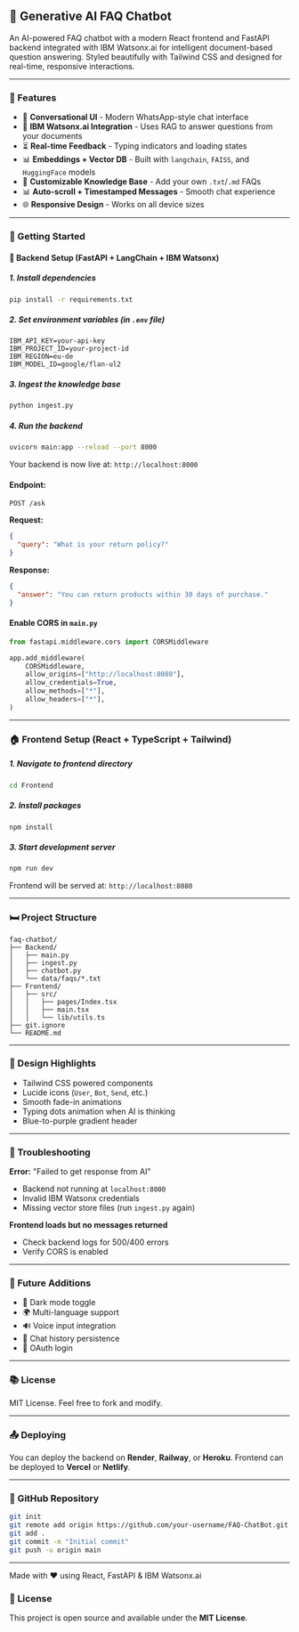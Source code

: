 ## 🤖 Generative AI FAQ Chatbot

An AI-powered FAQ chatbot with a modern React frontend and FastAPI backend integrated with IBM Watsonx.ai for intelligent document-based question answering. Styled beautifully with Tailwind CSS and designed for real-time, responsive interactions.

---

### 🌟 Features

* 💬 **Conversational UI** - Modern WhatsApp-style chat interface
* 🤖 **IBM Watsonx.ai Integration** - Uses RAG to answer questions from your documents
* ⏳ **Real-time Feedback** - Typing indicators and loading states
* 📊 **Embeddings + Vector DB** - Built with `langchain`, `FAISS`, and `HuggingFace` models
* 🔧 **Customizable Knowledge Base** - Add your own `.txt`/`.md` FAQs
* 📊 **Auto-scroll + Timestamped Messages** - Smooth chat experience
* 🌐 **Responsive Design** - Works on all device sizes

---

### 🚀 Getting Started

#### 🚧 Backend Setup (FastAPI + LangChain + IBM Watsonx)

##### 1. Install dependencies

```bash
pip install -r requirements.txt
```

##### 2. Set environment variables (in `.env` file)

```env
IBM_API_KEY=your-api-key
IBM_PROJECT_ID=your-project-id
IBM_REGION=eu-de
IBM_MODEL_ID=google/flan-ul2
```

##### 3. Ingest the knowledge base

```bash
python ingest.py
```

##### 4. Run the backend

```bash
uvicorn main:app --reload --port 8000
```

Your backend is now live at: `http://localhost:8000`

#### Endpoint:

`POST /ask`

**Request:**

```json
{
  "query": "What is your return policy?"
}
```

**Response:**

```json
{
  "answer": "You can return products within 30 days of purchase."
}
```

#### Enable CORS in `main.py`

```python
from fastapi.middleware.cors import CORSMiddleware

app.add_middleware(
    CORSMiddleware,
    allow_origins=["http://localhost:8080"],
    allow_credentials=True,
    allow_methods=["*"],
    allow_headers=["*"],
)
```

---

### 🏠 Frontend Setup (React + TypeScript + Tailwind)

##### 1. Navigate to frontend directory

```bash
cd Frontend
```

##### 2. Install packages

```bash
npm install
```

##### 3. Start development server

```bash
npm run dev
```

Frontend will be served at: `http://localhost:8080`

---

### 🛏️ Project Structure

```
faq-chatbot/
├── Backend/
│   ├── main.py
│   ├── ingest.py
│   ├── chatbot.py
│   └── data/faqs/*.txt
├── Frontend/
│   ├── src/
│   │   ├── pages/Index.tsx
│   │   ├── main.tsx
│   │   └── lib/utils.ts
├── git.ignore
└── README.md
```

---

### 🎨 Design Highlights

* Tailwind CSS powered components
* Lucide icons (`User`, `Bot`, `Send`, etc.)
* Smooth fade-in animations
* Typing dots animation when AI is thinking
* Blue-to-purple gradient header

---

### 🚨 Troubleshooting

**Error:** "Failed to get response from AI"

* Backend not running at `localhost:8000`
* Invalid IBM Watsonx credentials
* Missing vector store files (run `ingest.py` again)

**Frontend loads but no messages returned**

* Check backend logs for 500/400 errors
* Verify CORS is enabled

---

### 🦄 Future Additions

* 🌚 Dark mode toggle
* 🌍 Multi-language support
* 🔊 Voice input integration
* 📰 Chat history persistence
* 🔗 OAuth login

---

### 📚 License

MIT License. Feel free to fork and modify.

---

### 📤 Deploying

You can deploy the backend on **Render**, **Railway**, or **Heroku**.
Frontend can be deployed to **Vercel** or **Netlify**.

---

### 🔗 GitHub Repository

```bash
git init
git remote add origin https://github.com/your-username/FAQ-ChatBot.git
git add .
git commit -m "Initial commit"
git push -u origin main
```

---

Made with ❤️ using React, FastAPI & IBM Watsonx.ai


### 📄 License

This project is open source and available under the **MIT License**.
